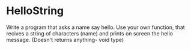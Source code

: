 # HelloString
Write a program that asks a name say hello. Use your own function, that recives a string of characters (name) and prints on screen the hello message. (Doesn't returns anything- void type)
